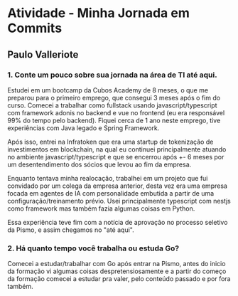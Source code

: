 # Atividade - Minha Jornada em Commits
## Paulo Valleriote

### 1. Conte um pouco sobre sua jornada na área de TI até aqui.
Estudei em um bootcamp da Cubos Academy de 8 meses, o que me preparou para o primeiro emprego, que consegui 3 meses após o fim do curso. Comecei a trabalhar como fullstack usando javascript/typescript com framework adonis no backend e vue no frontend (eu era responsável 99% do tempo pelo backend). Fiquei cerca de 1 ano neste emprego, tive experiências com Java legado e Spring Framework.

Após isso, entrei na Infratoken que era uma startup de tokenização de investimentos em blockchain, na qual eu continuei principalmente atuando no ambiente javascript/typescript e que se encerrou após +- 6 meses por um desentendimento dos sócios que levou ao fim da empresa.

Enquanto tentava minha realocação, trabalhei em um projeto que fui convidado por um colega da empresa anterior, desta vez era uma empresa focada em agentes de IA com personalidade embutida a partir de uma configuração/treinamento prévio. Usei principalmente typescript com nestjs como framework mas também fazia algumas coisas em Python.

Essa experiência teve fim com a notícia de aprovação no processo seletivo da Pismo, e assim chegamos no "até aqui".

### 2. Há quanto tempo você trabalha ou estuda Go?
Comecei a estudar/trabalhar com Go após entrar na Pismo, antes do inicio da formação vi algumas coisas despretensiosamente e a partir do começo da formação comecei a estudar pra valer, pelo conteúdo passado e por fora também.